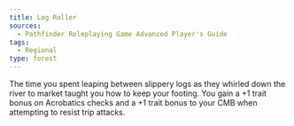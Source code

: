 ```yaml
---
title: Log Roller
sources:
  - Pathfinder Roleplaying Game Advanced Player's Guide
tags:
  - Regional
type: forest
---
```


The time you spent leaping between slippery logs as they whirled down the river to market taught you how to keep your footing. You gain a +1 trait bonus on Acrobatics checks and a +1 trait bonus to your CMB when attempting to resist trip attacks.

